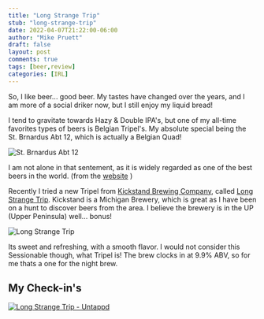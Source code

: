 ```yaml
---
title: "Long Strange Trip"
stub: "long-strange-trip"
date: 2022-04-07T21:22:00-06:00
author: "Mike Pruett"
draft: false
layout: post
comments: true
tags: [beer,review]
categories: [IRL]
---
```


So, I like beer... good beer. My tastes have changed over the years, and I am more of a social driker now, but I still enjoy my liquid bread! 

I tend to gravitate towards Hazy & Double IPA's, but one of my all-time favorites types of beers is Belgian Tripel's. My absolute special being the St. Brnardus Abt 12, which is actually a Belgian Quad!

![St. Brnardus Abt 12](/uploads/abt12-r.jpg)

I am not alone in that sentement, as it is widely regarded as one of the best beers in the world. (from the [website](https://www.sintbernardus.be/en/brewery/our-beers/stbernardus-abt-12-en) )

Recently I tried a new Tripel from [Kickstand Brewing Company](https://www.kickstandbrewingco.com/), called [Long Strange Trip](https://untappd.com/b/kickstand-brewing-co-long-strange-trip/1391459). Kickstand is a Michigan Brewery, which is great as I have been on a hunt to discover beers from the area. I believe the brewery is in the UP (Upper Peninsula) well... bonus!

![Long Strange Trip](/uploads/lst-r.jpg)

Its sweet and refreshing, with a smooth flavor. I would not consider this Sessionable though, what Tripel is! The brew clocks in at 9.9% ABV, so for me thats a one for the night brew.

## My Check-in's ##

[![Long Strange Trip - Untappd](/uploads/lst-chkin.png)](https://untappd.com/user/mikepruett3/checkin/1145706875)

